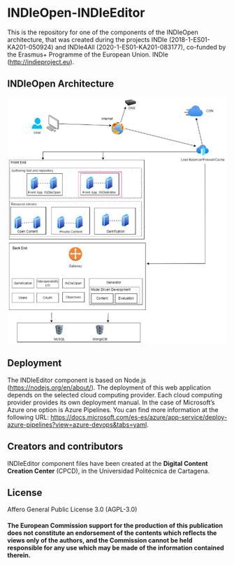 # INDIeOpen-INDIeEditor

This is the repository for one of the components of the INDIeOpen architecture, that was created during the projects INDIe (2018-1-ES01-KA201-050924) and INDIe4All (2020-1-ES01-KA201-083177), co-funded by the Erasmus+ Programme of the European Union. INDIe (http://indieproject.eu).

## INDIeOpen Architecture

<img src="architecture-indieeditor.jpg">

## Deployment

The INDIeEditor component is based on Node.js (https://nodejs.org/en/about/). The deployment of this web application depends on the selected cloud computing provider. Each cloud computing provider provides its own deployment manual. In the case of Microsoft’s Azure one option is Azure Pipelines. You can find more information at the following URL: https://docs.microsoft.com/es-es/azure/app-service/deploy-azure-pipelines?view=azure-devops&tabs=yaml.

## Creators and contributors

INDIeEditor component files have been created at the **Digital Content Creation Center** (CPCD), in the Universidad Politécnica de Cartagena.

## License

Affero General Public License 3.0 (AGPL-3.0)

#### The European Commission support for the production of this publication does not constitute an endorsement of the contents which reflects the views only of the authors, and the Commission cannot be held responsible for any use which may be made of the information contained therein.
